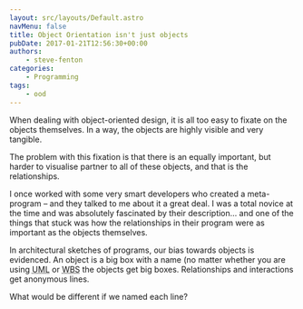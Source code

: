 ```yaml
---
layout: src/layouts/Default.astro
navMenu: false
title: Object Orientation isn't just objects
pubDate: 2017-01-21T12:56:30+00:00
authors:
    - steve-fenton
categories:
    - Programming
tags:
    - ood
---
```


When dealing with object-oriented design, it is all too easy to fixate on the objects themselves. In a way, the objects are highly visible and very tangible.

The problem with this fixation is that there is an equally important, but harder to visualise partner to all of these objects, and that is the relationships.

I once worked with some very smart developers who created a meta-program – and they talked to me about it a great deal. I was a total novice at the time and was absolutely fascinated by their description… and one of the things that stuck was how the relationships in their program were as important as the objects themselves.

In architectural sketches of programs, our bias towards objects is evidenced. An object is a big box with a name (no matter whether you are using <abbr title="Unified Modelling Language">UML</abbr> or <abbr title="White Board Scrawl">WBS</abbr> the objects get big boxes. Relationships and interactions get anonymous lines.

What would be different if we named each line?